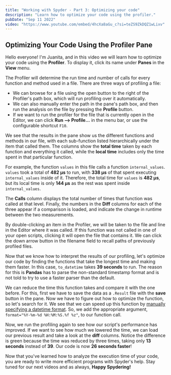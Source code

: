 ```yaml
---
title: "Working with Spyder - Part 3: Optimizing your code"
description: "Learn how to optimize your code using the profiler."
pubDate: "Sep 11 2022"
video: "https://www.youtube.com/embed/4hcXa8aGu_c?si=teZS9ZkDQZ1wLixv"
---
```


## Optimizing Your Code Using the Profiler Pane

Hello everyone! I'm Juanita, and in this video we will learn how to optimize your code using the **Profiler**. To display it, click its name under **Panes** in the **View** menu.

The Profiler will determine the run time and number of calls for every function and method used in a file. There are three ways of profiling a file:

- We can browse for a file using the open button to the right of the Profiler's path box, which will run profiling over it automatically.
- We can also manually enter the path in the pane's path box, and then run the analysis on the file by pressing the **Profile** button.
- If we want to run the profiler for the file that is currently open in the Editor, we can click **Run --> Profile...** in the menu bar, or use the configurable shortcut `F10`.

We see that the results in the pane show us the different functions and methods in our file, with each sub-function listed hierarchically under the item that called them. The columns show the **total time** taken by each function and everything it called, while the **local time** includes only the time spent in that particular function.

For example, the function `values` in this file calls a function `internal_values`. `values` took a total of **482 µs** to run, with **338 µs** of that spent executing `internal_values` inside of it. Therefore, the total time for `values` is **482 µs**, but its local time is only **144 µs** as the rest was spent inside `internal_values`.

The **Calls** column displays the total number of times that function was called at that level. Finally, the numbers in the **Diff** columns for each of the three appear if a comparison is loaded, and indicate the change in runtime between the two measurements.

By double-clicking an item in the Profiler, we will be taken to the file and line in the Editor where it was called. If this function was not called in one of your open scripts, clicking it will open the file that contains it. We can click the down arrow button in the filename field to recall paths of previously profiled files.

Now that we know how to interpret the results of our profiling, let's optimize our code by finding the functions that take the longest time and making them faster. In this case, `to_datetime` takes **39 seconds** to run. The reason for this is **Pandas** has to parse the non-standard timestamp format and is not told to try to use a faster parser than the default.

We can reduce the time this function takes and compare it with the one before. For this, first we have to save the data as a `.Result` file with the **save** button in the pane. Now we have to figure out how to optimize the function, so let's search for it. We see that we can speed up this function by [manually specifying a datetime format](https://stackoverflow.com/questions/32034689/why-is-pandas-to-datetime-slow-for-non-standard-time-format-such-as-2014-12-31). So, we add the appropriate argument, `format="%Y-%m-%d %H:%M:%S.%f %z"`, to our function call.

Now, we run the profiling again to see how our script's performance has improved. If we want to see how much we lowered the time, we can load our previous result and take a look at the **diff** columns. Notice the difference is green because the time was reduced by three times, taking only **13 seconds** instead of **39**. Our code is now **26 seconds faster**!

Now that you've learned how to analyze the execution time of your code, you are ready to write more efficient programs with Spyder's help. Stay tuned for our next videos and as always, **Happy Spydering!**
